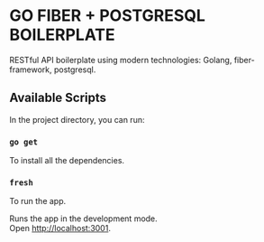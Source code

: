 # GO FIBER + POSTGRESQL BOILERPLATE

RESTful API boilerplate using modern technologies: Golang, fiber-framework, postgresql.

## Available Scripts

In the project directory, you can run:

### `go get`

To install all the dependencies.

### `fresh`

To run the app.

Runs the app in the development mode.<br />
Open [http://localhost:3001](http://localhost:3001).
